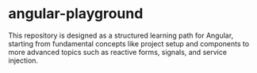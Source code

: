 # angular-playground
This repository is designed as a structured learning path for Angular, starting from fundamental concepts like project setup and components to more advanced topics such as reactive forms, signals, and service injection.
